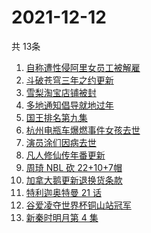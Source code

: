 # 2021-12-12
  共 13条

  <!-- BEGIN -->
  <!-- 最后更新时间:Sun Dec 12 2021 10:11:42 GMT+0000 (Coordinated Universal Time) -->
  1. [自称遭性侵阿里女员工被解雇](https://www.zhihu.com/search?q=阿里女员工)
1. [斗破苍穹三年之约更新](https://www.zhihu.com/search?q=斗破苍穹三年之约)
1. [雪梨淘宝店铺被封](https://www.zhihu.com/search?q=雪梨)
1. [多地通知倡导就地过年](https://www.zhihu.com/search?q=就地过年)
1. [国王排名第九集](https://www.zhihu.com/search?q=国王排名)
1. [杭州电瓶车爆燃事件女孩去世](https://www.zhihu.com/search?q=杭州电瓶车爆燃)
1. [演员涂们因病去世](https://www.zhihu.com/search?q=涂们)
1. [凡人修仙传年番更新](https://www.zhihu.com/search?q=凡人修仙传)
1. [周琦 NBL 砍 22+10+7帽](https://www.zhihu.com/search?q=周琦)
1. [加拿大鹅更新退换货条款](https://www.zhihu.com/search?q=加拿大鹅)
1. [特利迦奥特曼 21 话](https://www.zhihu.com/search?q=特利迦奥特曼)
1. [谷爱凌夺世界杯铜山站冠军](https://www.zhihu.com/search?q=谷爱凌)
1. [新秦时明月第 4 集](https://www.zhihu.com/search?q=新秦时明月)
  <!-- END -->
  